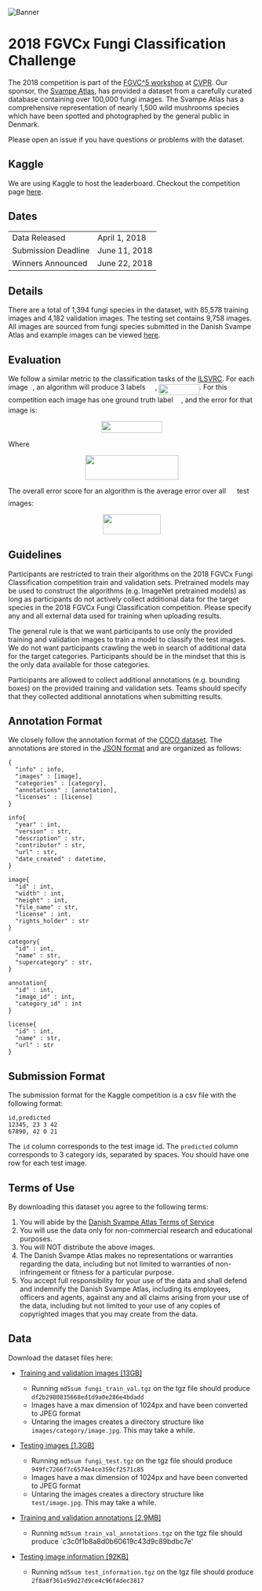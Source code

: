 ![Banner](https://raw.githubusercontent.com/visipedia/fgvcx_fungi_comp/master/assets/fungi_cover.jpg)

# 2018 FGVCx Fungi Classification Challenge
The 2018 competition is part of the [FGVC^5 workshop](https://sites.google.com/view/fgvc5/home) at [CVPR](http://cvpr2018.thecvf.com/).
Our sponsor, the [Svampe Atlas](https://svampe.databasen.org/), has provided a dataset from a carefully curated database containing over 100,000 fungi images. The Svampe Atlas has a comprehensive representation of nearly 1,500 wild mushrooms species which have been spotted and photographed by the general public in Denmark.

Please open an issue if you have questions or problems with the dataset.

## Kaggle
We are using Kaggle to host the leaderboard. Checkout the competition page [here](https://www.kaggle.com/c/fungi-challenge-fgvc-2018).

## Dates
|||
|------|---------------|
Data Released|April 1, 2018|
Submission Deadline|June 11, 2018|
Winners Announced|June  22, 2018|

## Details

There are a total of 1,394 fungi species in the dataset, with 85,578 training images and 4,182 validation images. The testing set contains 9,758 images. All images are sourced from fungi species submitted in the Danish Svampe Atlas and example images can be viewed [here](https://svampe.databasen.org/).

## Evaluation
We follow a similar metric to the classification tasks of the [ILSVRC](http://image-net.org/challenges/LSVRC/2016/index#scene). For each image <img src="https://rawgit.com/visipedia/inat_comp/master/svgs/77a3b857d53fb44e33b53e4c8b68351a.svg?invert_in_darkmode" align=middle width=5.642109pt height=21.60213pt/>, an algorithm will produce 3 labels <img src="https://rawgit.com/visipedia/inat_comp/master/svgs/655bedbaf4a65f397b5041d0fdecde4c.svg?invert_in_darkmode" align=middle width=15.601905pt height=22.74591pt/>, <img src="https://rawgit.com/visipedia/inat_comp/master/svgs/946e592e2b2753a9272767ae3dd5b9a9.svg?invert_in_darkmode" align=middle width=82.4274pt height=21.60213pt/>. For this competition each image has one ground truth label <img src="https://rawgit.com/visipedia/inat_comp/master/svgs/681a37b53b66acbc455e39ca3e6f1c41.svg?invert_in_darkmode" align=middle width=12.444795pt height=14.10255pt/>, and the error for that image is:
<p align="center"><img src="https://rawgit.com/visipedia/inat_comp/master/svgs/7a42826f81c53c77e0fef3c827238d25.svg?invert_in_darkmode" align=middle width=123.403665pt height=24.865665pt/></p>
Where
<p align="center"><img src="https://rawgit.com/visipedia/inat_comp/master/svgs/7a45c501d5042bd031a267f008fa2ae6.svg?invert_in_darkmode" align=middle width=190.2021pt height=49.13139pt/></p>

The overall error score for an algorithm is the average error over all <img src="https://rawgit.com/visipedia/inat_comp/master/svgs/f9c4988898e7f532b9f826a75014ed3c.svg?invert_in_darkmode" align=middle width=14.94405pt height=22.38192pt/> test images:
<p align="center"><img src="https://rawgit.com/visipedia/inat_comp/master/svgs/444adcac0c7cbb4a8419ee1484625349.svg?invert_in_darkmode" align=middle width=118.05123pt height=41.069655pt/></p>

## Guidelines

Participants are restricted to train their algorithms on the 2018 FGVCx Fungi Classification competition train and validation sets. Pretrained models may be used to construct the algorithms (e.g. ImageNet pretrained models) as long as participants do not actively collect additional data for the target species in the 2018 FGVCx Fungi Classification competition. Please specify any and all external data used for training when uploading results.

The general rule is that we want participants to use only the provided training and validation images to train a model to classify the test images. We do not want participants crawling the web in search of additional data for the target categories. Participants should be in the mindset that this is the only data available for those categories.

Participants are allowed to collect additional annotations (e.g. bounding boxes) on the provided training and validation sets. Teams should specify that they collected additional annotations when submitting results.

## Annotation Format
We closely follow the annotation format of the [COCO dataset](http://mscoco.org/dataset/#download). The annotations are stored in the [JSON format](http://www.json.org/) and are organized as follows:
```
{
  "info" : info,
  "images" : [image],
  "categories" : [category],
  "annotations" : [annotation],
  "licenses" : [license]
}

info{
  "year" : int,
  "version" : str,
  "description" : str,
  "contributor" : str,
  "url" : str,
  "date_created" : datetime,
}

image{
  "id" : int,
  "width" : int,
  "height" : int,
  "file_name" : str,
  "license" : int,
  "rights_holder" : str
}

category{
  "id" : int,
  "name" : str,
  "supercategory" : str,
}

annotation{
  "id" : int,
  "image_id" : int,
  "category_id" : int
}

license{
  "id" : int,
  "name" : str,
  "url" : str
}
```

## Submission Format

The submission format for the Kaggle competition is a csv file with the following format:
```
id,predicted
12345, 23 3 42
67890, 42 0 21
```
The `id` column corresponds to the test image id. The `predicted` column corresponds to 3 category ids, separated by spaces. You should have one row for each test image.

## Terms of Use

By downloading this dataset you agree to the following terms:

1. You will abide by the [Danish Svampe Atlas Terms of Service](https://svampe.databasen.org/citation)
2. You will use the data only for non-commercial research and educational purposes.
3. You will NOT distribute the above images.
4. The Danish Svampe Atlas makes no representations or warranties regarding the data, including but not limited to warranties of non-infringement or fitness for a particular purpose.
5. You accept full responsibility for your use of the data and shall defend and indemnify the Danish Svampe Atlas, including its employees, officers and agents, against any and all claims arising from your use of the data, including but not limited to your use of any copies of copyrighted images that you may create from the data.

## Data

Download the dataset files here:
  * [Training and validation images [13GB]](https://data.deic.dk/shared/2fd47962a38e2a70570f3be027cea57f)
      * Running `md5sum fungi_train_val.tgz` on the tgz file should produce `df2b2980835668ed1d9a0e286e4bdadd`
      * Images have a max dimension of 1024px and have been converted to JPEG format
      * Untaring the images creates a directory structure like `images/category/image.jpg`. This may take a while.

  * [Testing images [1.3GB]](https://data.deic.dk/shared/53f154ca9e9f1e6aee8587f5d18f81fd)
      * Running `md5sum fungi_test.tgz` on the tgz file should produce `949fc7266f7c6574e4ce359cf2571c85`
      * Images have a max dimension of 1024px and have been converted to JPEG format
      * Untaring the images creates a directory structure like `test/image.jpg`. This may take a while.

  * [Training and validation annotations [2.9MB]](https://data.deic.dk/shared/8dc110f312677d2b53003de983b3a26e)
      * Running `md5sum train_val_annotations.tgz` on the tgz file should produce `c3c0f1b8a8d0b60619c43d9c89bdbc7e'
  
  * [Testing image information [92KB]](https://data.deic.dk/shared/c899715d20e2e80063ced63d9cfec9c3)
      * Running `md5sum test_information.tgz` on the tgz file should produce `2f8a8f361e59d27d9ce4c96f4dec3817`


